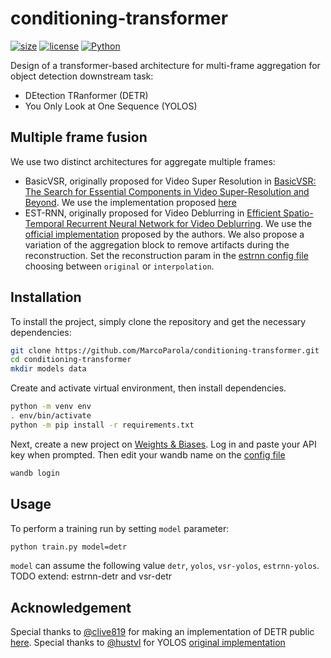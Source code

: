 # conditioning-transformer

[![size](https://img.shields.io/github/languages/code-size/MarcoParola/conditioning-transformer?style=plastic)]()
[![license](https://img.shields.io/static/v1?label=OS&message=Linux&color=green&style=plastic)]()
[![Python](https://img.shields.io/static/v1?label=Python&message=3.10&color=blue&style=plastic)]()


Design of a transformer-based architecture for multi-frame aggregation for object detection downstream task:
- DEtection TRanformer (DETR)
- You Only Look at One Sequence (YOLOS)

## **Multiple frame fusion**

We use two distinct architectures for aggregate multiple frames:
- BasicVSR, originally proposed for Video Super Resolution in [BasicVSR: The Search for Essential Components in Video Super-Resolution and Beyond](https://arxiv.org/abs/2012.02181). We use the implementation proposed [here](https://github.com/sunny2109/BasicVSR_IconVSR_PyTorch)
- EST-RNN, originally proposed for Video Deblurring in [Efficient Spatio-Temporal Recurrent Neural Network for Video Deblurring](https://www.ecva.net/papers/eccv_2020/papers_ECCV/papers/123510188.pdf). We use the [official implementation](https://github.com/zzh-tech/ESTRNN) proposed by the authors. We also propose a variation of the aggregation block to remove artifacts during the reconstruction. Set the reconstruction param in the [estrnn config file](./config/estrnn.yaml#L) choosing between `original` or `interpolation`.

## **Installation**

To install the project, simply clone the repository and get the necessary dependencies:
```sh
git clone https://github.com/MarcoParola/conditioning-transformer.git
cd conditioning-transformer
mkdir models data
```

Create and activate virtual environment, then install dependencies. 
```sh
python -m venv env
. env/bin/activate
python -m pip install -r requirements.txt 
```

Next, create a new project on [Weights & Biases](https://wandb.ai/site). Log in and paste your API key when prompted. Then edit your wandb name on the [config file](./config/config.yaml#L81)
```sh
wandb login 
```

## **Usage**

To perform a training run by setting `model` parameter:
```sh
python train.py model=detr
```
`model` can assume the following value `detr`, `yolos`, `vsr-yolos`, `estrnn-yolos`.
TODO extend: estrnn-detr and vsr-detr



## Acknowledgement
Special thanks to [@clive819](https://github.com/clive819) for making an implementation of DETR public [here](https://github.com/clive819/Modified-DETR). Special thanks to [@hustvl](https://github.com/hustvl) for YOLOS [original implementation](https://github.com/hustvl/YOLOS)
